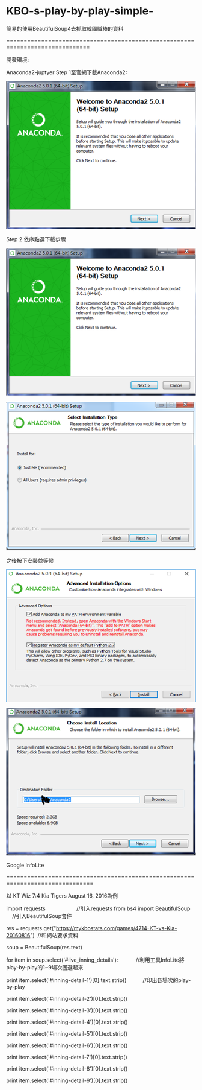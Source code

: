 # KBO-s-play-by-play-simple-

簡易的使用BeautifulSoup4去抓取韓國職棒的資料

==============================================================================

開發環境: 

Anaconda2-juptyer
Step 1至官網下載Anaconda2:

![image](https://github.com/datsxhero/KBO-s-play-by-play-simple-/blob/master/%E6%9C%AA%E5%91%BD%E5%90%8D.png)

Step 2 依序點選下載步驟

![image](https://github.com/datsxhero/KBO-s-play-by-play-simple-/blob/master/%E6%9C%AA%E5%91%BD%E5%90%8D1.png)

![image](https://github.com/datsxhero/KBO-s-play-by-play-simple-/blob/master/%E6%9C%AA%E5%91%BD%E5%90%8D3.png)

之後按下安裝並等候

![image](https://github.com/datsxhero/KBO-s-play-by-play-simple-/blob/master/%E6%9C%AA%E5%91%BD%E5%90%8D6.5.png)

![image](https://github.com/datsxhero/KBO-s-play-by-play-simple-/blob/master/%E6%9C%AA%E5%91%BD%E5%90%8D4.png)



Google InfoLite

===============================================================================

以 KT Wiz 7:4 Kia Tigers August 16, 2016為例 



import requests                     //引入requests
from bs4 import BeautifulSoup       //引入BeautifulSoup套件


res = requests.get("https://mykbostats.com/games/4714-KT-vs-Kia-20160816")  //和網站要求資料

soup = BeautifulSoup(res.text)

for item in soup.select('#live_inning_details'):            //利用工具InfoLite將play-by-play的1~9場次圈選起來

    
print item.select('#inning-detail-1')[0].text.strip()           //印出各場次的play-by-play
 
   
print item.select('#inning-detail-2')[0].text.strip()

    
print item.select('#inning-detail-3')[0].text.strip() 

    
print item.select('#inning-detail-4')[0].text.strip()

    
print item.select('#inning-detail-5')[0].text.strip()
 
   
print item.select('#inning-detail-6')[0].text.strip()
 
   
print item.select('#inning-detail-7')[0].text.strip()
 
   
print item.select('#inning-detail-8')[0].text.strip()
 
   
print item.select('#inning-detail-9')[0].text.strip()

